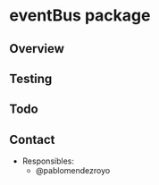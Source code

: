# eventBus package

## Overview

## Testing

## Todo

## Contact

- Responsibles:
  - @pablomendezroyo
